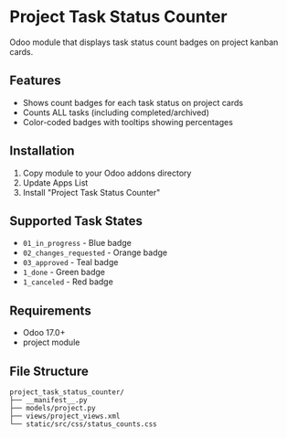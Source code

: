 # Project Task Status Counter

Odoo module that displays task status count badges on project kanban cards.

## Features

- Shows count badges for each task status on project cards
- Counts ALL tasks (including completed/archived)
- Color-coded badges with tooltips showing percentages

## Installation

1. Copy module to your Odoo addons directory
2. Update Apps List
3. Install "Project Task Status Counter"

## Supported Task States

- `01_in_progress` - Blue badge
- `02_changes_requested` - Orange badge  
- `03_approved` - Teal badge
- `1_done` - Green badge
- `1_canceled` - Red badge

## Requirements

- Odoo 17.0+
- project module

## File Structure

```
project_task_status_counter/
├── __manifest__.py
├── models/project.py
├── views/project_views.xml
└── static/src/css/status_counts.css
```
